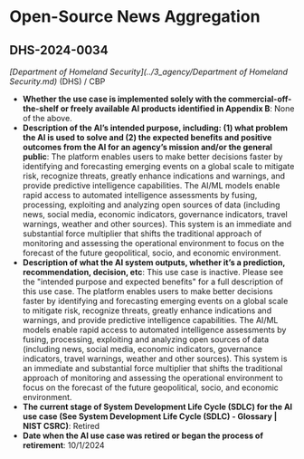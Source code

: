 # Open-Source News Aggregation
## DHS-2024-0034
_[Department of Homeland Security](../3_agency/Department of Homeland Security.md)_ (DHS) / CBP


+ **Whether the use case is implemented solely with the commercial-off-the-shelf or freely available AI products identified in Appendix B**: None of the above.
+ **Description of the AI’s intended purpose, including: (1) what problem the AI is used to solve and (2) the expected benefits and positive outcomes from the AI for an agency’s mission and/or the general public**: The platform enables users to make better decisions faster by identifying and forecasting emerging events on a global scale to mitigate risk, recognize threats, greatly enhance indications and warnings, and provide predictive intelligence capabilities. The AI/ML models enable rapid access to automated intelligence assessments by fusing, processing, exploiting and analyzing open sources of data (including news, social media, economic indicators, governance indicators, travel warnings, weather and other sources). This system is an immediate and substantial force multiplier that shifts the traditional approach of monitoring and assessing the operational environment to focus on the forecast of the future geopolitical, socio, and economic environment.
+ **Description of what the AI system outputs, whether it’s a prediction, recommendation, decision, etc**: This use case is inactive. Please see the "intended purpose and expected benefits" for a full description of this use case.
The platform enables users to make better decisions faster by identifying and forecasting emerging events on a global scale to mitigate risk, recognize threats, greatly enhance indications and warnings, and provide predictive intelligence capabilities. The AI/ML models enable rapid access to automated intelligence assessments by fusing, processing, exploiting and analyzing open sources of data (including news, social media, economic indicators, governance indicators, travel warnings, weather and other sources). This system is an immediate and substantial force multiplier that shifts the traditional approach of monitoring and assessing the operational environment to focus on the forecast of the future geopolitical, socio, and economic environment. 
+ **The current stage of System Development Life Cycle (SDLC) for the AI use case (See System Development Life Cycle (SDLC) - Glossary | NIST CSRC)**: Retired
+ **Date when the AI use case was retired or began the process of retirement**: 10/1/2024